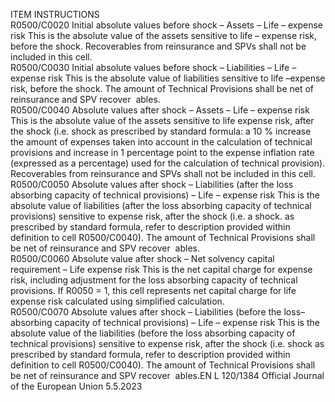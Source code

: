  
ITEM  INSTRUCTIONS  
R0500/C0020  Initial absolute values 
before shock – Assets – 
Life – expense risk  This is the absolute value of the assets sensitive to life – expense risk, before the 
shock. 
Recoverables from reinsurance and SPVs shall not be included in this cell.  
R0500/C0030  Initial absolute values 
before shock – Liabilities 
– Life – expense risk  This is the absolute value of liabilities sensitive to life –expense risk, before the 
shock. 
The amount of Technical Provisions shall be net of reinsurance and SPV recover ­
ables.  
R0500/C0040  Absolute values after 
shock – Assets – Life – 
expense risk  This is the absolute value of the assets sensitive to life expense risk, after the 
shock (i.e. shock as prescribed by standard formula: a 10 % increase the amount 
of expenses taken into account in the calculation of technical provisions and 
increase in 1 percentage point to the expense inflation rate (expressed as a 
percentage) used for the calculation of technical provision). 
Recoverables from reinsurance and SPVs shall not be included in this cell.  
R0500/C0050  Absolute values after 
shock – Liabilities (after 
the loss absorbing 
capacity of technical 
provisions) – Life – 
expense risk  This is the absolute value of liabilities (after the loss absorbing capacity of 
technical provisions) sensitive to expense risk, after the shock (i.e. a shock. as 
prescribed by standard formula, refer to description provided within definition to 
cell R0500/C0040). 
The amount of Technical Provisions shall be net of reinsurance and SPV recover ­
ables.  
R0500/C0060  Absolute value after 
shock – Net solvency 
capital requirement – Life 
expense risk  This is the net capital charge for expense risk, including adjustment for the loss 
absorbing capacity of technical provisions. 
If R0050 = 1, this cell represents net capital charge for life expense risk calculated 
using simplified calculation.  
R0500/C0070  Absolute values after 
shock – Liabilities (before 
the loss–absorbing 
capacity of technical 
provisions) – Life – 
expense risk  This is the absolute value of the liabilities (before the loss absorbing capacity of 
technical provisions) sensitive to expense risk, after the shock (i.e. shock as 
prescribed by standard formula, refer to description provided within definition 
to cell R0500/C0040). 
The amount of Technical Provisions shall be net of reinsurance and SPV recover ­
ables.EN  L 120/1384 Official Journal of the European Union 5.5.2023